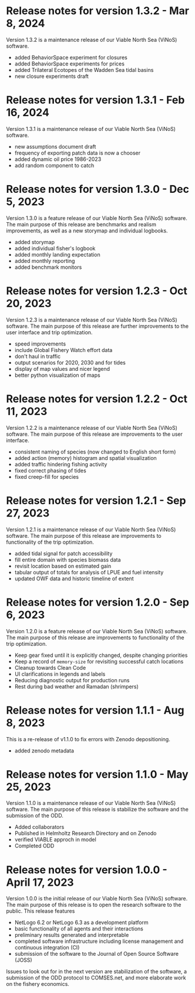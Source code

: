 <!--
SPDX-FileCopyrightText: 2023-2024 Helmholtz-Zentrum hereon GmbH
SPDX-License-Identifier: CC0-1.0
SPDX-FileContributor: Carsten Lemmen <carsten.lemmen@hereon.de>
-->

# Release notes for version 1.3.2 - Mar 8, 2024

Version 1.3.2 is a maintenance release of our Viable North Sea (ViNoS) software.

- added BehaviorSpace experiment for closures
- added BehaviorSpace experiments for prices
- added Trilateral Ecotopes of the Wadden Sea tidal basins
- new closure experiments draft

# Release notes for version 1.3.1 - Feb 16, 2024

Version 1.3.1 is a maintenance release of our Viable North Sea (ViNoS) software.

- new assumptions document draft
- frequency of exporting patch data is now a chooser
- added dynamic oil price 1986-2023
- add random component to catch

# Release notes for version 1.3.0 - Dec 5, 2023

Version 1.3.0 is a feature release of our Viable North Sea (ViNoS) software. The main purpose of this release are benchmarks and realism improvements, as well as a new storymap and individual logbooks.

- added storymap
- added individual fisher's logbook
- added monthly landing expectation
- added monthly reporting
- added benchmark monitors

# Release notes for version 1.2.3 - Oct 20, 2023

Version 1.2.3 is a maintenance release of our Viable North Sea (ViNoS) software. The main purpose of this release are further improvements to the user interface and trip optimization.

- speed improvements
- include Global Fishery Watch effort data
- don't haul in traffic
- output scenarios for 2020, 2030 and for tides
- display of map values and nicer legend
- better python visualization of maps

# Release notes for version 1.2.2 - Oct 11, 2023

Version 1.2.2 is a maintenance release of our Viable North Sea (ViNoS) software. The
main purpose of this release are improvements to the user interface.

- consistent naming of species (now changed to English short form)
- added action (memory) histogram and spatial visualization
- added traffic hindering fishing activity
- fixed correct phasing of tides
- fixed creep-fill for species

# Release notes for version 1.2.1 - Sep 27, 2023

Version 1.2.1 is a maintenance release of our Viable North Sea (ViNoS) software. The
main purpose of this release are improvements to functionality of the trip
optimization.

- added tidal signal for patch accessibility
- fill entire domain with species biomass data
- revisit location based on estimated gain
- tabular output of totals for analysis of LPUE and fuel intensity
- updated OWF data and historic timeline of extent

# Release notes for version 1.2.0 - Sep 6, 2023

Version 1.2.0 is a feature release of our Viable North Sea (ViNoS) software. The
main purpose of this release are improvements to functionality of the trip
optimization.

- Keep gear fixed until it is explicitly changed, despite changing priorities
- Keep a record of `memory-size` for revisiting successful catch locations
- Cleanup towards Clean Code
- UI clarifications in legends and labels
- Reducing diagnostic output for production runs
- Rest during bad weather and Ramadan (shrimpers)

# Release notes for version 1.1.1 - Aug 8, 2023

This is a re-release of v1.1.0 to fix errors with Zenodo depositioning.

- added zenodo metadata

# Release notes for version 1.1.0 - May 25, 2023

Version 1.1.0 is a maintenance release of our Viable North Sea (ViNoS) software. The main purpose of this release is stabilize the software and the submission of the ODD.

- Added collaborators
- Published in Helmholtz Research Directory and on Zenodo
- verified VIABLE approch in model
- Completed ODD

# Release notes for version 1.0.0 - April 17, 2023

Version 1.0.0 is the initial release of our Viable North Sea (ViNoS) software. The main purpose of this release is to open the research software to the public. This release features

- NetLogo 6.2 or NetLogo 6.3 as a development platform
- basic functionality of all agents and their interactions
- preliminary results generated and interpretable
- completed software infrastructure including license management and continuous integration (CI)
- submission of the software to the Journal of Open Source Software (JOSS)

Issues to look out for in the next version are stabilization of the software, a submission of the ODD protocol to COMSES.net, and more elaborate work on the fishery economics.
